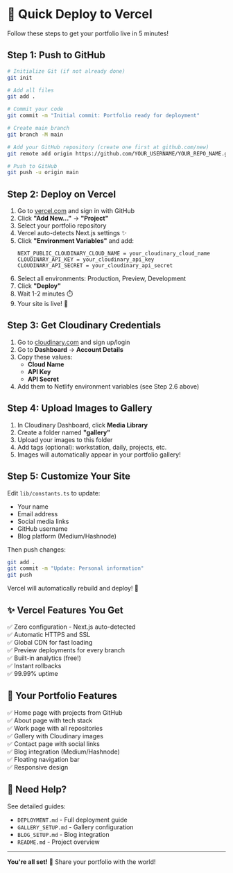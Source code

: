 # 🚀 Quick Deploy to Vercel

Follow these steps to get your portfolio live in 5 minutes!

## Step 1: Push to GitHub

```bash
# Initialize Git (if not already done)
git init

# Add all files
git add .

# Commit your code
git commit -m "Initial commit: Portfolio ready for deployment"

# Create main branch
git branch -M main

# Add your GitHub repository (create one first at github.com/new)
git remote add origin https://github.com/YOUR_USERNAME/YOUR_REPO_NAME.git

# Push to GitHub
git push -u origin main
```

## Step 2: Deploy on Vercel

1. Go to [vercel.com](https://vercel.com) and sign in with GitHub
2. Click **"Add New..."** → **"Project"**
3. Select your portfolio repository
4. Vercel auto-detects Next.js settings ✨
5. Click **"Environment Variables"** and add:
   ```
   NEXT_PUBLIC_CLOUDINARY_CLOUD_NAME = your_cloudinary_cloud_name
   CLOUDINARY_API_KEY = your_cloudinary_api_key
   CLOUDINARY_API_SECRET = your_cloudinary_api_secret
   ```
6. Select all environments: Production, Preview, Development
7. Click **"Deploy"**
8. Wait 1-2 minutes ⏱️
9. Your site is live! 🎉

## Step 3: Get Cloudinary Credentials

1. Go to [cloudinary.com](https://cloudinary.com) and sign up/login
2. Go to **Dashboard** → **Account Details**
3. Copy these values:
   - **Cloud Name**
   - **API Key** 
   - **API Secret**
4. Add them to Netlify environment variables (see Step 2.6 above)

## Step 4: Upload Images to Gallery

1. In Cloudinary Dashboard, click **Media Library**
2. Create a folder named **"gallery"**
3. Upload your images to this folder
4. Add tags (optional): workstation, daily, projects, etc.
5. Images will automatically appear in your portfolio gallery!

## Step 5: Customize Your Site

Edit `lib/constants.ts` to update:
- Your name
- Email address
- Social media links
- GitHub username
- Blog platform (Medium/Hashnode)

Then push changes:
```bash
git add .
git commit -m "Update: Personal information"
git push
```

Vercel will automatically rebuild and deploy! 🚀

## ✨ Vercel Features You Get

✅ Zero configuration - Next.js auto-detected  
✅ Automatic HTTPS and SSL  
✅ Global CDN for fast loading  
✅ Preview deployments for every branch  
✅ Built-in analytics (free!)  
✅ Instant rollbacks  
✅ 99.99% uptime  

## 🎨 Your Portfolio Features

✅ Home page with projects from GitHub  
✅ About page with tech stack  
✅ Work page with all repositories  
✅ Gallery with Cloudinary images  
✅ Contact page with social links  
✅ Blog integration (Medium/Hashnode)  
✅ Floating navigation bar  
✅ Responsive design  

## 📝 Need Help?

See detailed guides:
- `DEPLOYMENT.md` - Full deployment guide
- `GALLERY_SETUP.md` - Gallery configuration
- `BLOG_SETUP.md` - Blog integration
- `README.md` - Project overview

---

**You're all set!** 🎊 Share your portfolio with the world!
